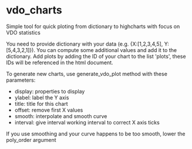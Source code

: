 # vdo_charts
Simple tool for quick ploting from dictionary to highcharts with focus on VDO statistics

You need to provide dictionary with your data (e.g. {X:[1,2,3,4,5], Y:[5,4,3,2,1]}).
You can compute some additional values and add it to the dictionary.
Add plots by adding the ID of your chart to the list 'plots', these IDs will be referenced in the html document.

To generate new charts, use generate_vdo_plot method with these parameters:
* display: properties to display
* ylabel: label the Y axis
* title: title for this chart
* offset: remove first X values
* smooth: interpolate and smooth curve
* interval: give interval working interval to correct X axis ticks
 
 If you use smoothing and your curve happens to be too smooth, lower the poly_order argument

